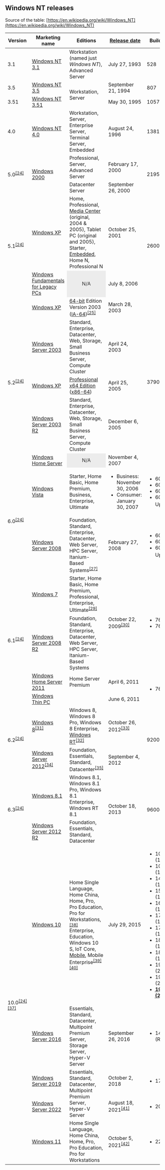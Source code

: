 ## Windows NT releases

Source of the table: [https://en.wikipedia.org/wiki/Windows_NT](https://en.wikipedia.org/wiki/Windows_NT)

<table>
<thead><tr>
<th  tabindex="0" role="columnheader button">Version</th>
<th  tabindex="0" role="columnheader button">Marketing name</th>
<th  tabindex="0" role="columnheader button">Editions</th>
<th  tabindex="0" role="columnheader button"><a href="/wiki/Software_release_life_cycle#Release" title="Software release life cycle">Release date</a></th>
<th  tabindex="0" role="columnheader button">Build number
</th></tr></thead><tbody>
<tr>
<td>3.1</td>
<td><a href="/wiki/Windows_NT_3.1" title="Windows NT 3.1">Windows NT 3.1</a></td>
<td>Workstation (named just <i>Windows NT</i>), Advanced Server</td>
<td>July 27, 1993</td>
<td>528
</td></tr>
<tr>
<td>3.5</td>
<td><a href="/wiki/Windows_NT_3.5" title="Windows NT 3.5">Windows NT 3.5</a></td>
<td rowspan="2">Workstation, Server</td>
<td>September 21, 1994</td>
<td>807
</td></tr>
<tr>
<td>3.51</td>
<td><a href="/wiki/Windows_NT_3.51" title="Windows NT 3.51">Windows NT 3.51</a></td>
<td>May 30, 1995</td>
<td>1057
</td></tr>
<tr>
<td>4.0</td>
<td><a href="/wiki/Windows_NT_4.0" title="Windows NT 4.0">Windows NT 4.0</a></td>
<td>Workstation, Server, Enterprise Server, Terminal Server, Embedded</td>
<td>August 24, 1996</td>
<td>1381
</td></tr>
<tr>
<td rowspan="2">5.0<sup id="cite_ref-ms-docs-os-version_25-0" class="reference"><a href="#cite_note-ms-docs-os-version-25">[24]</a></sup></td>
<td rowspan="2"><a href="/wiki/Windows_2000" title="Windows 2000">Windows 2000</a></td>
<td>Professional, Server, Advanced Server</td>
<td>February 17, 2000</td>
<td rowspan="2">2195
</td></tr>
<tr>
<td>Datacenter Server</td>
<td>September 26, 2000
</td></tr>
<tr>
<td rowspan="2">5.1<sup id="cite_ref-ms-docs-os-version_25-1" class="reference"><a href="#cite_note-ms-docs-os-version-25">[24]</a></sup></td>
<td><a href="/wiki/Windows_XP" title="Windows XP">Windows XP</a></td>
<td>Home, Professional, <a href="/wiki/Windows_XP_Media_Center_Edition" title="Windows XP Media Center Edition">Media Center</a> (original, 2004 &amp; 2005), Tablet PC (original and 2005), Starter, <a href="/wiki/Windows_XP_Embedded" class="mw-redirect" title="Windows XP Embedded">Embedded</a>, Home N, Professional N</td>
<td>October 25, 2001</td>
<td rowspan="2">2600
</td></tr>
<tr>
<td><a href="/wiki/Windows_Fundamentals_for_Legacy_PCs" title="Windows Fundamentals for Legacy PCs">Windows Fundamentals for Legacy PCs</a></td>
<td data-sort-value="" style="background: #ececec; color: #2C2C2C; vertical-align: middle; text-align: center;" class="table-na">N/A</td>
<td>July 8, 2006
</td></tr>
<tr>
<td rowspan="5">5.2<sup id="cite_ref-ms-docs-os-version_25-2" class="reference"><a href="#cite_note-ms-docs-os-version-25">[24]</a></sup></td>
<td><a href="/wiki/Windows_XP" title="Windows XP">Windows XP</a></td>
<td><a href="/wiki/64-bit_computing" title="64-bit computing">64-bit</a> Edition Version 2003 (<a href="/wiki/IA-64" title="IA-64">IA-64</a>)<sup id="cite_ref-26" class="reference"><a href="#cite_note-26">[25]</a></sup></td>
<td>March 28, 2003</td>
<td rowspan="5">3790
</td></tr>
<tr>
<td><a href="/wiki/Windows_Server_2003" title="Windows Server 2003">Windows Server 2003</a></td>
<td>Standard, Enterprise, Datacenter, Web, Storage, Small Business Server, Compute Cluster</td>
<td>April 24, 2003
</td></tr>
<tr>
<td><a href="/wiki/Windows_XP" title="Windows XP">Windows XP</a></td>
<td><a href="/wiki/Windows_XP_Professional_x64_Edition" title="Windows XP Professional x64 Edition">Professional x64 Edition</a> (<a href="/wiki/X86-64" title="X86-64">x86-64</a>)</td>
<td>April 25, 2005
</td></tr>
<tr>
<td><a href="/wiki/Windows_Server_2003_R2" class="mw-redirect" title="Windows Server 2003 R2">Windows Server 2003 R2</a></td>
<td>Standard, Enterprise, Datacenter, Web, Storage, Small Business Server, Compute Cluster</td>
<td>December 6, 2005
</td></tr>
<tr>
<td><a href="/wiki/Windows_Home_Server" title="Windows Home Server">Windows Home Server</a></td>
<td data-sort-value="" style="background: #ececec; color: #2C2C2C; vertical-align: middle; text-align: center;" class="table-na">N/A</td>
<td>November 4, 2007
</td></tr>
<tr>
<td rowspan="2">6.0<sup id="cite_ref-ms-docs-os-version_25-3" class="reference"><a href="#cite_note-ms-docs-os-version-25">[24]</a></sup></td>
<td><a href="/wiki/Windows_Vista" title="Windows Vista">Windows Vista</a></td>
<td>Starter, Home Basic, Home Premium, Business, Enterprise, Ultimate
</td>
<td class="plainlist">
<ul><li>Business: November 30, 2006</li>
<li>Consumer: January 30, 2007</li></ul>
</td>
<td class="plainlist">
<ul><li>6000 (RTM)</li>
<li>6001 (SP1)</li>
<li>6002 (SP2)</li>
<li>6003 (SP2 Update)<sup id="cite_ref-27" class="reference"><a href="#cite_note-27">[26]</a></sup></li></ul>
</td></tr>
<tr>
<td><a href="/wiki/Windows_Server_2008" title="Windows Server 2008">Windows Server 2008</a></td>
<td>Foundation, Standard, Enterprise, Datacenter, Web Server, HPC Server, Itanium-Based Systems<sup id="cite_ref-28" class="reference"><a href="#cite_note-28">[27]</a></sup></td>
<td>February 27, 2008
</td>
<td class="plainlist">
<ul><li>6001 (RTM)</li>
<li>6002 (SP2)</li>
<li>6003 (SP2 Update)<sup id="cite_ref-29" class="reference"><a href="#cite_note-29">[28]</a></sup></li></ul>
</td></tr>
<tr>
<td rowspan="4">6.1<sup id="cite_ref-ms-docs-os-version_25-4" class="reference"><a href="#cite_note-ms-docs-os-version-25">[24]</a></sup>
</td>
<td><a href="/wiki/Windows_7" title="Windows 7">Windows 7</a>
</td>
<td>Starter, Home Basic, Home Premium, Professional, Enterprise, Ultimate<sup id="cite_ref-30" class="reference"><a href="#cite_note-30">[29]</a></sup>
</td>
<td rowspan="2">October 22, 2009<sup id="cite_ref-31" class="reference"><a href="#cite_note-31">[30]</a></sup>
</td>
<td class="plainlist" rowspan="2">
<ul><li>7600 (RTM)</li>
<li>7601 (SP1)</li></ul>
</td></tr>
<tr>
<td><a href="/wiki/Windows_Server_2008_R2" title="Windows Server 2008 R2">Windows Server 2008 R2</a>
</td>
<td>Foundation, Standard, Enterprise, Datacenter, Web Server, HPC Server, Itanium-Based Systems
</td></tr>
<tr>
<td><a href="/wiki/Windows_Home_Server_2011" title="Windows Home Server 2011">Windows Home Server 2011</a></td>
<td>Home Server Premium</td>
<td>April 6, 2011
</td>
<td class="plainlist" rowspan="2">
<ul><li>7601 (SP1)</li></ul>
</td></tr>
<tr>
<td><a href="/wiki/Windows_Thin_PC" class="mw-redirect" title="Windows Thin PC">Windows Thin PC</a>
</td>
<td>
</td>
<td>June 6, 2011
</td></tr>
<tr>
<td rowspan="2">6.2<sup id="cite_ref-ms-docs-os-version_25-5" class="reference"><a href="#cite_note-ms-docs-os-version-25">[24]</a></sup>
</td>
<td><a href="/wiki/Windows_8" title="Windows 8">Windows 8</a><sup id="cite_ref-32" class="reference"><a href="#cite_note-32">[31]</a></sup>
</td>
<td>Windows 8, Windows 8 Pro, Windows 8 Enterprise, <a href="/wiki/Windows_RT" title="Windows RT">Windows RT</a><sup id="cite_ref-33" class="reference"><a href="#cite_note-33">[32]</a></sup>
</td>
<td>October 26, 2012<sup id="cite_ref-34" class="reference"><a href="#cite_note-34">[33]</a></sup>
</td>
<td rowspan="2">9200
</td></tr>
<tr>
<td><a href="/wiki/Windows_Server_2012" title="Windows Server 2012">Windows Server 2012</a><sup id="cite_ref-35" class="reference"><a href="#cite_note-35">[34]</a></sup>
</td>
<td>Foundation, Essentials, Standard, Datacenter<sup id="cite_ref-36" class="reference"><a href="#cite_note-36">[35]</a></sup>
</td>
<td>September 4, 2012
</td></tr>
<tr>
<td rowspan="2">6.3<sup id="cite_ref-ms-docs-os-version_25-6" class="reference"><a href="#cite_note-ms-docs-os-version-25">[24]</a></sup>
</td>
<td><a href="/wiki/Windows_8.1" title="Windows 8.1">Windows 8.1</a>
</td>
<td>Windows 8.1, Windows 8.1 Pro, Windows 8.1 Enterprise, Windows RT 8.1
</td>
<td rowspan="2">October 18, 2013
</td>
<td rowspan="2">9600<sup id="cite_ref-37" class="reference"><a href="#cite_note-37">[36]</a></sup>
</td></tr>
<tr>
<td><a href="/wiki/Windows_Server_2012_R2" title="Windows Server 2012 R2">Windows Server 2012 R2</a>
</td>
<td>Foundation, Essentials, Standard, Datacenter
</td></tr>
<tr>
<td rowspan="5">10.0<sup id="cite_ref-ms-docs-os-version_25-7" class="reference"><a href="#cite_note-ms-docs-os-version-25">[24]</a></sup><sup id="cite_ref-itprotoday-nt-10_38-0" class="reference"><a href="#cite_note-itprotoday-nt-10-38">[37]</a></sup>
</td>
<td><a href="/wiki/Windows_10" title="Windows 10">Windows 10</a>
</td>
<td>Home Single Language, Home China, Home, Pro, Pro Education, Pro for Workstations,<sup id="cite_ref-39" class="reference"><a href="#cite_note-39">[38]</a></sup> Enterprise, Education, Windows 10 S, IoT Core, <a href="/wiki/Windows_10_Mobile" title="Windows 10 Mobile">Mobile</a>, Mobile Enterprise<sup id="cite_ref-40" class="reference"><a href="#cite_note-40">[39]</a></sup><sup id="cite_ref-41" class="reference"><a href="#cite_note-41">[40]</a></sup>
</td>
<td>July 29, 2015
</td>
<td class="plainlist">
<ul><li>10240 (1507/RTM)</li>
<li>10586 (1511)</li>
<li>14393 (1607)</li>
<li>15063 (1703)</li>
<li>16299 (1709)</li>
<li>17134 (1803)</li>
<li>17763 (1809)</li>
<li>18362 (19H1)</li>
<li>18363 (19H2)</li>
<li>19041 (20H1)</li>
<li>19042 (20H2)</li>
<li><abbr title="Latest release"><b>19043 (21H1)</b> </abbr></li></ul>
</td></tr>
<tr>
<td><a href="/wiki/Windows_Server_2016" title="Windows Server 2016">Windows Server 2016</a></td>
<td>Essentials, Standard, Datacenter, Multipoint Premium Server, Storage Server, Hyper-V Server</td>
<td>September 26, 2016
</td>
<td class="plainlist">
<ul><li>14393 (RS1)</li></ul>
</td></tr>
<tr>
<td><a href="/wiki/Windows_Server_2019" title="Windows Server 2019">Windows Server 2019</a></td>
<td rowspan="2">Essentials, Standard, Datacenter, Multipoint Premium Server, Hyper-V Server</td>
<td>October 2, 2018
</td>
<td class="plainlist">
<ul><li>17763</li></ul>
</td></tr>
<tr>
<td><a href="/wiki/Windows_Server_2022" class="mw-redirect" title="Windows Server 2022">Windows Server 2022</a></td>
<td>August 18, 2021<sup id="cite_ref-42" class="reference"><a href="#cite_note-42">[41]</a></sup>
</td>
<td class="plainlist">
<ul><li>20348</li></ul>
</td></tr>
<tr>
<td><a href="/wiki/Windows_11" title="Windows 11">Windows 11</a></td>
<td>Home Single Language, Home China, Home, Pro, Pro Education, Pro for Workstations</td>
<td>October 5, 2021<sup id="cite_ref-43" class="reference"><a href="#cite_note-43">[42]</a></sup>
</td>
<td class="plainlist">
<ul><li>22000</li></ul>
</td></tr>
</tbody><tfoot></tfoot></table>